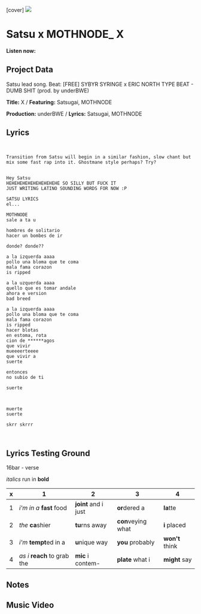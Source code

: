 [cover] ![](57175019_319474918741616_8502199518755923887_n.jpg)

# Satsu x MOTHNODE_ X

**Listen now:** 

## Project Data

Satsu lead song.
Beat: [FREE] SYBYR  SYRINGE x ERIC NORTH TYPE BEAT - DUMB SHIT  (prod. by underBWE)


**Title:** X / **Featuring:** Satsugai, MOTHNODE

**Production:** underBWE / **Lyrics:** Satsugai, MOTHNODE

## Lyrics

```


Transition from Satsu will begin in a similar fashion, slow chant but mix some fast rap into it. Ghostmane style perhaps? Try?


Hey Satsu
HEHEHEHEHEHEHEHEHEHE SO SILLY BUT FUCK IT
JUST WRITING LATINO SOUNDING WORDS FOR NOW :P

SATSU LYRICS
el...

MOTHNODE
sale a ta u

hombres de solitario
hacer un bombes de ir

donde? donde??

a la izquerda aaaa
pollo una bloma que te coma
mala fama corazon 
is ripped

a la uzquerda aaaa
quello que es tomar andale
ahora e version
bad breed

a la izquerda aaaa
pollo una bloma que te coma
mala fama corazon 
is ripped 
hacer blotas
en estoma, rota
cion de ******agos 
que vivir
mueeeerteeee
que vivir a 
suerte

entonces
no subio de ti

suerte



muerte
suerte

skrr skrrr



```

## Lyrics Testing Ground

16bar - verse

*italics* run in
**bold**

| x | 1 | 2 | 3 | 4 |
|---|---|---|---|---|
| 1 | *i'm in a* **fast** food | **joint** and i just  | **or**dered a  | **la**tte  |
| 2 | *the* **ca**shier | **tu**rns away  |  **con**veying what |  **i** placed |
| 3 | *i'm* **tempt**ed in a | **u**nique way  |  **you** probably |  **won't** think |
| 4 | *as i* **reach** to grab the |  **mic** i contem-  | **plate** what i | **might** say |

## Notes

## Music Video
